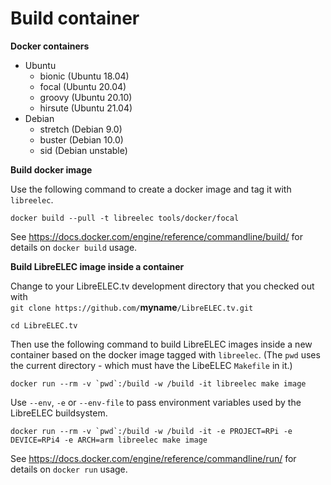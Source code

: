 # Build container

**Docker containers**
- Ubuntu
  - bionic  (Ubuntu 18.04)
  - focal   (Ubuntu 20.04)
  - groovy  (Ubuntu 20.10)
  - hirsute (Ubuntu 21.04)
- Debian
  - stretch (Debian  9.0)
  - buster  (Debian 10.0)
  - sid     (Debian unstable)

**Build docker image**

Use the following command to create a docker image and tag it with `libreelec`.

```
docker build --pull -t libreelec tools/docker/focal
```

See https://docs.docker.com/engine/reference/commandline/build/ for details on `docker build` usage.

**Build LibreELEC image inside a container**

Change to your LibreELEC.tv development directory that you checked out with <br>
`git clone https://github.com/`**myname**`/LibreELEC.tv.git`

```
cd LibreELEC.tv
```

Then use the following command to build LibreELEC images inside a new container based on the docker image tagged with `libreelec`. (The `pwd` uses the current directory - which must have the LibeELEC `Makefile` in it.)

```
docker run --rm -v `pwd`:/build -w /build -it libreelec make image
```

Use `--env`, `-e` or `--env-file` to pass environment variables used by the LibreELEC buildsystem.

```
docker run --rm -v `pwd`:/build -w /build -it -e PROJECT=RPi -e DEVICE=RPi4 -e ARCH=arm libreelec make image
```

See https://docs.docker.com/engine/reference/commandline/run/ for details on `docker run` usage.
